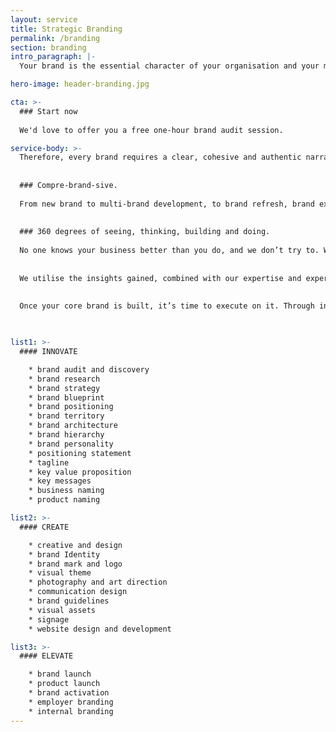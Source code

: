 ```yaml
---
layout: service
title: Strategic Branding
permalink: /branding
section: branding
intro_paragraph: |-
  Your brand is the essential character of your organisation and your most powerful asset in differentiating you from your competitors and making you the first choice.

hero-image: header-branding.jpg

cta: >-
  ### Start now
  
  We'd love to offer you a free one-hour brand audit session.

service-body: >-
  Therefore, every brand requires a clear, cohesive and authentic narrative. It needs to engage the hearts and minds of your audience, to form lasting and meaningful connections and encourage loyalty and trust.
  
  
  ### Compre-brand-sive.
  
  From new brand to multi-brand development, to brand refresh, brand extension and brand stretch, we adopt a collaborative approach by using our skills and expertise to guide you to strategically aligned outcomes.
  
  
  ### 360 degrees of seeing, thinking, building and doing.
  
  No one knows your business better than you do, and we don’t try to. We look at your business from outside in and inside out to gain a 360-degree view. We collaborate with you in understanding your business purpose, challenges and vision and gain an understanding of your competitors, customers and market.
  
  
  We utilise the insights gained, combined with our expertise and experience as well as real data, to craft your brand strategy. We design your brand identity and visual language with just the right amount of creativity and flair to make your brand pop and express it visually, verbally and experientially, across all touchpoints and channels in accordance to your needs.
  
  
  Once your core brand is built, it’s time to execute on it. Through in-depth consultation, we work with you to develop a strategic plan that tells the story of your brand to your customers.
  


list1: >-
  #### INNOVATE

    * brand audit and discovery
    * brand research
    * brand strategy
    * brand blueprint
    * brand positioning
    * brand territory
    * brand architecture
    * brand hierarchy
    * brand personality
    * positioning statement
    * tagline
    * key value proposition
    * key messages
    * business naming
    * product naming

list2: >-
  #### CREATE

    * creative and design
    * brand Identity
    * brand mark and logo
    * visual theme
    * photography and art direction   
    * communication design
    * brand guidelines
    * visual assets
    * signage
    * website design and development

list3: >-
  #### ELEVATE

    * brand launch
    * product launch
    * brand activation
    * employer branding
    * internal branding
---
```

